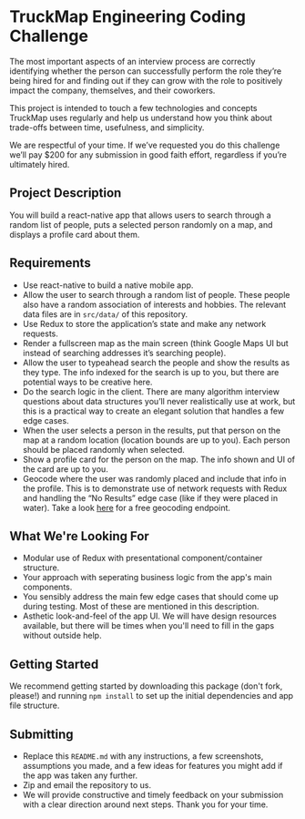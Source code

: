 # TruckMap Engineering Coding Challenge

The most important aspects of an interview process are correctly identifying whether the person can successfully perform the role they’re being hired for and finding out if they can grow with the role to positively impact the company, themselves, and their coworkers.

This project is intended to touch a few technologies and concepts TruckMap uses regularly and help us understand how you think about trade-offs between time, usefulness, and simplicity.

We are respectful of your time.  If we’ve requested you do this challenge we’ll pay $200 for any submission in good faith effort, regardless if you’re ultimately hired.

## Project Description

You will build a react-native app that allows users to search through a random list of people, puts a selected person randomly on a map, and displays a profile card about them.

## Requirements

- Use react-native to build a native mobile app.
- Allow the user to search through a random list of people.  These people also have a random association of interests and hobbies.  The relevant data files are in `src/data/` of this repository.
- Use Redux to store the application’s state and make any network requests.
- Render a fullscreen map as the main screen (think Google Maps UI but instead of searching addresses it’s searching people).
- Allow the user to typeahead search the people and show the results as they type. The info indexed for the search is up to you, but there are potential ways to be creative here.
- Do the search logic in the client.  There are many algorithm interview questions about data structures you’ll never realistically use at work, but this is a practical way to create an elegant solution that handles a few edge cases.
- When the user selects a person in the results, put that person on the map at a random location (location bounds are up to you). Each person should be placed randomly when selected.
- Show a profile card for the person on the map.  The info shown and UI of the card are up to you.
- Geocode where the user was randomly placed and include that info in the profile.  This is to demonstrate use of network requests with Redux and handling the “No Results” edge case (like if they were placed in water).  Take a look [here](https://services.gisgraphy.com/reversegeocoding/search?format=json&lat=41.88832&lng=-87.623177) for a free geocoding endpoint.

## What We're Looking For

- Modular use of Redux with presentational component/container structure.
- Your approach with seperating business logic from the app's main components.
- You sensibly address the main few edge cases that should come up during testing. Most of these are mentioned in this description.
- Asthetic look-and-feel of the app UI.  We will have design resources available, but there will be times when you'll need to fill in the gaps without outside help.

## Getting Started

We recommend getting started by downloading this package (don't fork, please!) and running `npm install` to set up the initial dependencies and app file structure.

## Submitting

- Replace this `README.md` with any instructions, a few screenshots, assumptions you made, and a few ideas for features you might add if the app was taken any further.
- Zip and email the repository to us.
- We will provide constructive and timely feedback on your submission with a clear direction around next steps.  Thank you for your time.
